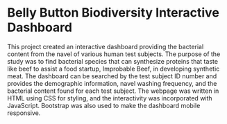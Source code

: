 # Belly Button Biodiversity Interactive Dashboard

This project created an interactive dashboard providing the bacterial content from the navel of various human test subjects. The purpose of the study was to find bacterial species that can synthesize proteins that taste like beef to assist a food startup, Improbable Beef, in developing synthetic meat. The dashboard can be searched by the test subject ID number and provides the demographic information, navel washing frequency, and the bacterial content found for each test subject. The webpage was written in HTML using CSS for styling, and the interactivity was incorporated with JavaScript. Bootstrap was also used to make the dashboard mobile responsive.
